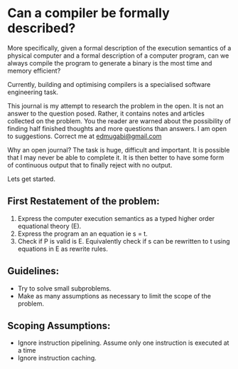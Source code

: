 # Can a compiler be formally described? 

More specifically, given a formal description of the execution semantics of a physical computer and a formal description of a computer program, can we always compile the program to  generate a binary is the most time and memory efficient?

Currently, building and optimising compilers is a specialised software engineering task. 

This journal is my attempt to research the problem in the open. It 
is not an answer to the question posed. Rather, it contains notes and articles collected on the problem. 
You the reader are warned about the possibility of finding half finished thoughts and more questions than answers. I am open to suggestions. Correct me at edmugabi@gmail.com

Why an open journal? The task is huge, difficult and important. It is possible that I may never be able to complete it. It is then better to have some form of continuous output that to finally reject with no output.

Lets get started.

## First Restatement of the problem:
1. Express the computer execution semantics as a typed higher order equational theory (E).
2. Express the program an an equation ie s = t.
3. Check if P is valid is E. Equivalently check if s can be rewritten to t using equations in E as rewrite rules.


## Guidelines:

- Try to solve small subproblems.
- Make as many assumptions as necessary to limit the scope of the problem.

## Scoping Assumptions:
- Ignore instruction pipelining. Assume only one instruction is executed at a time
- Ignore instruction caching.
